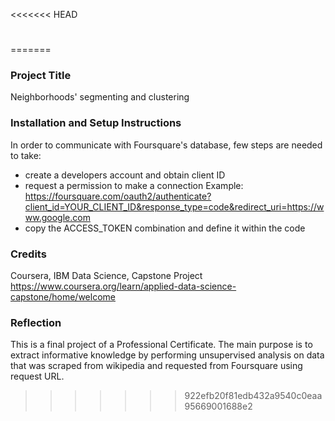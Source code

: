 <<<<<<< HEAD
# 
=======
### Project Title
Neighborhoods' segmenting and clustering

### Installation and Setup Instructions
In order to communicate with Foursquare's database, few steps are needed to take:
- create a developers account and obtain client ID
- request a permission to make a connection
  Example: https://foursquare.com/oauth2/authenticate?client_id=YOUR_CLIENT_ID&response_type=code&redirect_uri=https://www.google.com
- copy the ACCESS_TOKEN combination and define it within the code

### Credits
Coursera, IBM Data Science, Capstone Project
https://www.coursera.org/learn/applied-data-science-capstone/home/welcome

### Reflection
This is a final project of a Professional Certificate. The main purpose is to extract informative knowledge by performing unsupervised analysis on data that was scraped from wikipedia and requested from Foursquare using request URL.
>>>>>>> 922efb20f81edb432a9540c0eaa95669001688e2
